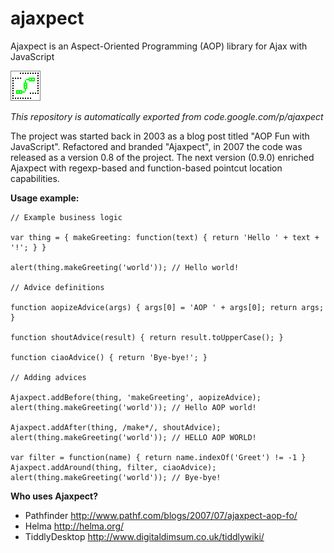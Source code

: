 # ajaxpect
Ajaxpect is an Aspect-Oriented Programming (AOP) library for Ajax with JavaScript

![logo](https://raw.githubusercontent.com/deepcode/ajaxpect/master/ajaxpect/logo.png)

*This repository is automatically exported from code.google.com/p/ajaxpect*

The project was started back in 2003 as a blog post titled "AOP Fun with JavaScript".
Refactored and branded "Ajaxpect", in 2007 the code was released as a version 0.8 of the project.
The next version (0.9.0) enriched Ajaxpect with regexp-based and function-based pointcut location capabilities.

**Usage example:**

```
// Example business logic

var thing = { makeGreeting: function(text) { return 'Hello ' + text + '!'; } }

alert(thing.makeGreeting('world')); // Hello world!

// Advice definitions

function aopizeAdvice(args) { args[0] = 'AOP ' + args[0]; return args; }

function shoutAdvice(result) { return result.toUpperCase(); }

function ciaoAdvice() { return 'Bye-bye!'; }

// Adding advices

Ajaxpect.addBefore(thing, 'makeGreeting', aopizeAdvice); alert(thing.makeGreeting('world')); // Hello AOP world!

Ajaxpect.addAfter(thing, /make*/, shoutAdvice); alert(thing.makeGreeting('world')); // HELLO AOP WORLD!

var filter = function(name) { return name.indexOf('Greet') != -1 } Ajaxpect.addAround(thing, filter, ciaoAdvice); alert(thing.makeGreeting('world')); // Bye-bye!
```

**Who uses Ajaxpect?**

* Pathfinder http://www.pathf.com/blogs/2007/07/ajaxpect-aop-fo/
* Helma http://helma.org/
* TiddlyDesktop http://www.digitaldimsum.co.uk/tiddlywiki/
